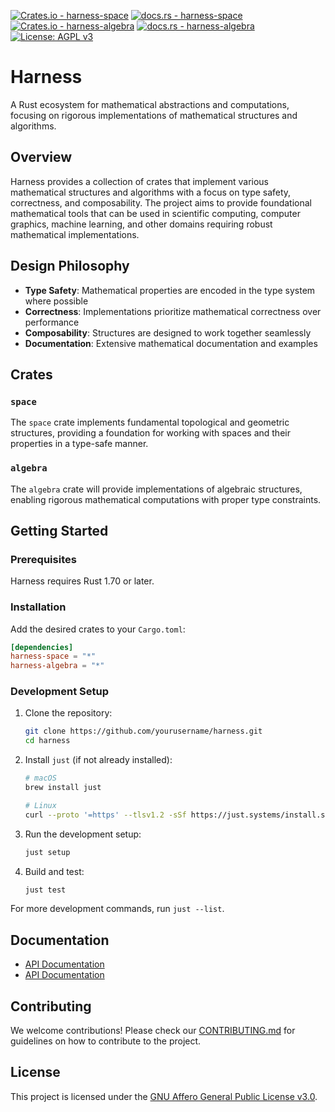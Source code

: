 [![Crates.io - harness-space](https://img.shields.io/crates/v/harness-space?label=harness-space)](https://crates.io/crates/harness-space)
[![docs.rs - harness-space](https://img.shields.io/docsrs/harness-space?label=docs.rs%20harness-space)](https://docs.rs/harness-space)
[![Crates.io - harness-algebra](https://img.shields.io/crates/v/harness-algebra?label=harness-algebra)](https://crates.io/crates/harness-algebra)
[![docs.rs - harness-algebra](https://img.shields.io/docsrs/harness-algebra?label=docs.rs%20harness-algebra)](https://docs.rs/harness-algebra)
[![License: AGPL v3](https://img.shields.io/badge/License-AGPL_v3-blue.svg)](https://www.gnu.org/licenses/agpl-3.0)

# Harness

A Rust ecosystem for mathematical abstractions and computations, focusing on rigorous implementations of mathematical structures and algorithms.

## Overview

Harness provides a collection of crates that implement various mathematical structures and algorithms with a focus on type safety, correctness, and composability. The project aims to provide foundational mathematical tools that can be used in scientific computing, computer graphics, machine learning, and other domains requiring robust mathematical implementations.

## Design Philosophy

- **Type Safety**: Mathematical properties are encoded in the type system where possible
- **Correctness**: Implementations prioritize mathematical correctness over performance
- **Composability**: Structures are designed to work together seamlessly
- **Documentation**: Extensive mathematical documentation and examples

## Crates

### `space`

The `space` crate implements fundamental topological and geometric structures, providing a foundation for working with spaces and their properties in a type-safe manner.

### `algebra`

The `algebra` crate will provide implementations of algebraic structures, enabling rigorous mathematical computations with proper type constraints.

## Getting Started

### Prerequisites

Harness requires Rust 1.70 or later.

### Installation

Add the desired crates to your `Cargo.toml`:

```toml
[dependencies]
harness-space = "*"
harness-algebra = "*" 
```

### Development Setup

1. Clone the repository:
   ```bash
   git clone https://github.com/yourusername/harness.git
   cd harness
   ```

2. Install `just` (if not already installed):
   ```bash
   # macOS
   brew install just
   
   # Linux
   curl --proto '=https' --tlsv1.2 -sSf https://just.systems/install.sh | bash -s -- --to /usr/local/bin
   ```

3. Run the development setup:
   ```bash
   just setup
   ```

4. Build and test:
   ```bash
   just test
   ```

For more development commands, run `just --list`.

## Documentation

- [API Documentation](https://docs.rs/harness-space)
- [API Documentation](https://docs.rs/harness-algebra)

## Contributing

We welcome contributions! Please check our [CONTRIBUTING.md](CONTRIBUTING.md) for guidelines on how to contribute to the project.

## License

This project is licensed under the [GNU Affero General Public License v3.0](LICENSE).

